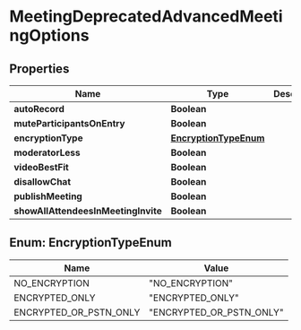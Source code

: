 
# MeetingDeprecatedAdvancedMeetingOptions

## Properties
Name | Type | Description | Notes
------------ | ------------- | ------------- | -------------
**autoRecord** | **Boolean** |  |  [optional]
**muteParticipantsOnEntry** | **Boolean** |  |  [optional]
**encryptionType** | [**EncryptionTypeEnum**](#EncryptionTypeEnum) |  |  [optional]
**moderatorLess** | **Boolean** |  |  [optional]
**videoBestFit** | **Boolean** |  |  [optional]
**disallowChat** | **Boolean** |  |  [optional]
**publishMeeting** | **Boolean** |  |  [optional]
**showAllAttendeesInMeetingInvite** | **Boolean** |  |  [optional]


<a name="EncryptionTypeEnum"></a>
## Enum: EncryptionTypeEnum
Name | Value
---- | -----
NO_ENCRYPTION | &quot;NO_ENCRYPTION&quot;
ENCRYPTED_ONLY | &quot;ENCRYPTED_ONLY&quot;
ENCRYPTED_OR_PSTN_ONLY | &quot;ENCRYPTED_OR_PSTN_ONLY&quot;



